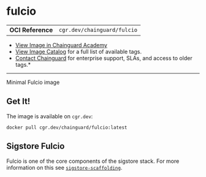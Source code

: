 <!--monopod:start-->
# fulcio
| | |
| - | - |
| **OCI Reference** | `cgr.dev/chainguard/fulcio` |


* [View Image in Chainguard Academy](https://edu.chainguard.dev/chainguard/chainguard-images/reference/fulcio/overview/)
* [View Image Catalog](https://console.enforce.dev/images/catalog) for a full list of available tags.
* [Contact Chainguard](https://www.chainguard.dev/chainguard-images) for enterprise support, SLAs, and access to older tags.*

---
<!--monopod:end-->

<!--overview:start-->
Minimal Fulcio image
<!--overview:end-->

<!--getting:start-->
## Get It!
The image is available on `cgr.dev`:

```
docker pull cgr.dev/chainguard/fulcio:latest
```
<!--getting:end-->

<!--body:start-->
## Sigstore Fulcio

Fulcio is one of the core components of the sigstore stack.  For more information
on this see [`sigstore-scaffolding`](../sigstore-scaffolding/).
<!--body:end-->
